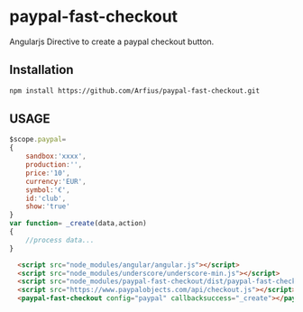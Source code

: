 # paypal-fast-checkout
Angularjs Directive to create a paypal checkout button.

## Installation

```sh
npm install https://github.com/Arfius/paypal-fast-checkout.git
```

## USAGE

```js
$scope.paypal=
{
    sandbox:'xxxx',
    production:'',
    price:'10',
    currency:'EUR',
    symbol:'€',
    id:'club',
    show:'true'
}
var function= _create(data,action)
{
	//process data...
}
```
```html
  <script src="node_modules/angular/angular.js"></script>
  <script src="node_modules/underscore/underscore-min.js"></script>
  <script src="node_modules/paypal-fast-checkout/dist/paypal-fast-checkout.js"></script>
  <script src="https://www.paypalobjects.com/api/checkout.js"></script>
  <paypal-fast-checkout config="paypal" callbacksuccess="_create"></paypal-fast-checkout>
```
